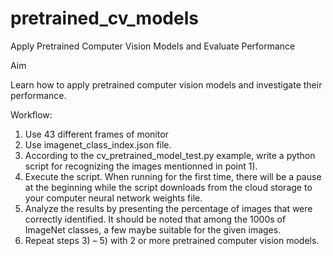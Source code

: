 # pretrained_cv_models
Apply Pretrained Computer Vision Models and Evaluate Performance


Aim

Learn how to apply pretrained computer vision models and investigate their  performance.


Workflow:

1) Use 43 different frames of monitor
2) Use imagenet_class_index.json file.
3) According to the cv_pretrained_model_test.py example, write a python script for recognizing the images mentionned in point 1).
4) Execute the script. When running for the first time, there will be a pause at the beginning while the script downloads from the cloud storage to your computer neural network weights file.
5) Analyze the results by presenting the percentage of images that were correctly identified. It should be noted that among the 1000s of ImageNet classes, a few maybe suitable for the given images.
6) Repeat steps 3) – 5) with 2 or more pretrained computer vision models.
